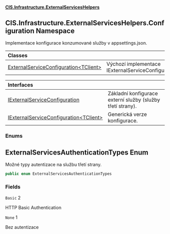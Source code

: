 #### [CIS.Infrastructure.ExternalServicesHelpers](index.md 'index')

## CIS.Infrastructure.ExternalServicesHelpers.Configuration Namespace

Implementace konfigurace konzumované služby v appsettings.json.

| Classes | |
| :--- | :--- |
| [ExternalServiceConfiguration&lt;TClient&gt;](CIS.Infrastructure.ExternalServicesHelpers.Configuration.ExternalServiceConfiguration_TClient_.md 'CIS.Infrastructure.ExternalServicesHelpers.Configuration.ExternalServiceConfiguration<TClient>') | Výchozí implementace IExternalServiceConfiguration. |

| Interfaces | |
| :--- | :--- |
| [IExternalServiceConfiguration](CIS.Infrastructure.ExternalServicesHelpers.Configuration.IExternalServiceConfiguration.md 'CIS.Infrastructure.ExternalServicesHelpers.Configuration.IExternalServiceConfiguration') | Základní konfigurace externí služby (služby třetí strany). |
| [IExternalServiceConfiguration&lt;TClient&gt;](CIS.Infrastructure.ExternalServicesHelpers.Configuration.IExternalServiceConfiguration_TClient_.md 'CIS.Infrastructure.ExternalServicesHelpers.Configuration.IExternalServiceConfiguration<TClient>') | Generická verze konfigurace. |
### Enums

<a name='CIS.Infrastructure.ExternalServicesHelpers.Configuration.ExternalServicesAuthenticationTypes'></a>

## ExternalServicesAuthenticationTypes Enum

Možné typy autentizace na službu třetí strany.

```csharp
public enum ExternalServicesAuthenticationTypes
```
### Fields

<a name='CIS.Infrastructure.ExternalServicesHelpers.Configuration.ExternalServicesAuthenticationTypes.Basic'></a>

`Basic` 2

HTTP Basic Authentication

<a name='CIS.Infrastructure.ExternalServicesHelpers.Configuration.ExternalServicesAuthenticationTypes.None'></a>

`None` 1

Bez autentizace
